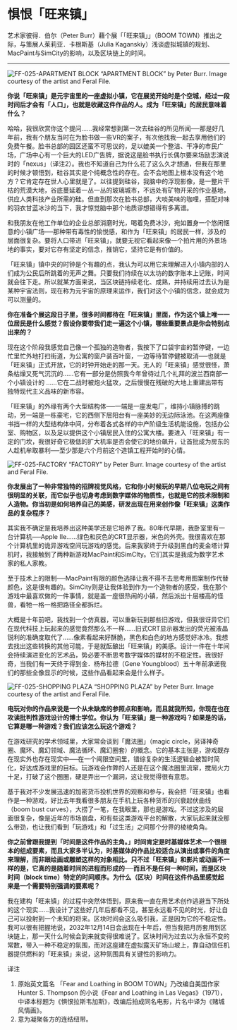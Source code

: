 # 惧恨「旺来镇」

艺术家彼得．伯尔（Peter Burr）藉个展「「旺来镇」」（BOOM TOWN）推出之际，与策展人茱莉亚．卡根斯基（Julia Kaganskiy）浅谈虚拟城镇的规划、MacPaint与SimCity的影响，以及区块链上的时间。

---

![FF-025-APARTMENT BLOCK](https://user-images.githubusercontent.com/47554564/206232095-8776147e-4e13-4d87-b87a-fdc9370a27f1.png)
“APARTMENT BLOCK” by Peter Burr. Image courtesy of the artist and Feral File.

**你说「旺来镇」是元宇宙里的一座虚拟小镇，它在展览开始时是个空城，经过一段时间后才会有「人口」，也就是收藏这件作品的人。成为「旺来镇」的居民意味着什么？**

哈哈，我很欣赏你这个提问……我经常想到第一次去硅谷的所见所闻──那是好几年前，我有个朋友当时在为脸书做一些VR的案子，有次他找我一起去享用他们的免费午餐。脸书总部的园区还蛮不可思议的，足以媲美一个整洁、干净的市民广场，广场中心有一个巨大的LED广告牌，据说这是脸书执行长偶尔要来场励志演说时的「nexus」（译注2）。我也不知道自己为什么花了这么久才想通，但我在那里的时候才顿悟到，硅谷其实是个纯概念性的存在。会不会地图上根本没有这个地方？它肯定存在世人心里就是了。以往提到硅谷，我脑中的浮现影像，是一整片干枯的荒漠大地，谷底蔓延着一丛一丛的玻璃城市，不远处有矿物开采的作业基地，供应人类科技产业所需的硅。但直到那次在脸书总部，大啖美味的咖哩，搭配对味的羽衣甘蓝冰沙的当下，我才惊觉脑中那个地质谬想错得有多离谱。

和我朋友在他工作单位的企业总部消磨时光，喝着免费冰沙，宛如置身一个悠闲惬意的小镇广场──那种带有毒性的愉悦感，和作为「旺来镇」的居民一样，涉及的层面很复杂。要将人口带进「旺来镇」，就要无视它看起来像一个拍片用的外景场地的事实，要对它存有坚定的信念，推销它，坚持它是有价值的。

「旺来镇」镇中央的时钟是个有趣的点，我认为可以用它来理解进入小镇内部的人们成为公民后所跳着的无声之舞。只要我们持续在以太坊的数字账本上记账，时间就会往下走。所以就某方面来说，当区块链持续老化、成熟，并持续用过去认为是某种宇宙法则，现在称为元宇宙的原理来运作，我们对这个小镇的信念，就会成为可以测量的。

**你在准备个展这段日子里，很多时间都待在「旺来镇」里面，作为这个镇上唯一一位居民是什么感觉？假设你要带我们走一遍这个小镇，哪些重要景点是你会特别点出来的？**

现在这个阶段我感觉自己像一个孤独的造物者，我按下了口袋宇宙的暂停键，一边忙里忙外地打扫街道，为公寓的窗户装百叶窗，一边等待暂停健被取消──也就是「旺来镇」正式开放，它的时钟开始走的那一天。无人的「旺来镇」感觉很怪，萧条枯燥又死气沉沉的……它有一部分是仿照我今年曾待过几个礼拜的波兰西南部一个小镇设计的 ……它在二战时被炮火猛攻，之后慢慢在残破的大地上重建出带有独特现代主义品味的新市容。

「旺来镇」的外缘有两个大型结构体──一端是一座发电厂，维持小镇脉搏的跳动，另一端是一栋豪宅，它的西侧下层阳台有一座美妙的无边际泳池。在这两座像书挡一样的大型结构体中间，分布着各式各样的中产阶级生活机能设施，包括办公室、购物区，以及足以提供这个小镇居民入住的公寓大楼。要进入「旺来镇」有一定的门坎，我很好奇它极低的扩大机率是否会使它的地价飙升，让首批成为房东的人趁机牟取暴利──至少那是六个月前这个造镇工程开始时的心情。

![FF-025-FACTORY](https://user-images.githubusercontent.com/47554564/206232218-5fdd0c03-4add-4ddd-bb4c-a1ea20182c8a.png)
“FACTORY” by Peter Burr. Image courtesy of the artist and Feral File.

**你发展出了一种非常独特的招牌视觉风格，它和你小时候玩的早期八位电玩之间有很明显的关联，而它似乎也切身考虑到数字媒体的物质性，也就是它的技术限制和人造物。你当初是如何培养自己的美感，研发出现在用来创作像「旺来镇」这类作品的复杂程序？**

其实我不确定是我培养出这种美学还是它培养了我。80年代早期，我卧室里有一台计算机──Apple IIe……绿色和灰色的CRT显示器，米色的外壳。我很喜欢在那个计算机里的诡异游戏空间玩游戏的感觉。后来我家终于升级到黑白的麦金塔计算机时，我接触到了两种新游戏MacPaint和SimCIty。它们其实是我成为数字艺术家的私人家教。

至于技术上的限制──MacPaint有限的颜色选择让我不得不去思考用图案制作代替颜色，这是很有趣的。SimCity则是让我体验到作为一个造物者的感受，我在那个游戏中最喜欢做的一件事情，就是盖一座很热闹的小镇，然后派出十层楼高的怪兽，看牠一格一格把路径全都拆烂。

大概是十年前吧，我找到一个仿真器，可以重新玩到那些旧游戏，但我很讶异它们在现代科技上玩起来的感觉竟然那么不一样……旧式CRT显示器发出的荧光被液晶锐利的准确度取代了……像素看起来好酥脆，黑色和白色的地方感觉好冰冷。我想去找出这些转换的其他可能，于是就酝酿出「旺来镇」的美感。设计一件在十年间会持续演进变化的艺术品，势必要不断思考数字媒体的媒材的不稳定性。我很好奇，当我们有一天终于得到金．杨布拉德（Gene Youngblood）五十年前承诺我们的那些全像显示的时候，这些作品看起来会是什么样子。

![FF-025-SHOPPING PLAZA](https://user-images.githubusercontent.com/47554564/206232572-f54e43af-da0e-4ba7-a735-9b9e2fe61d21.png)
“SHOPPING PLAZA” by Peter Burr. Image courtesy of the artist and Feral File. 

**电玩对你的作品来说是一个从未缺席的参照点和影响，而且就我所知，你现在也在攻读批判性游戏设计的博士学位。你认为「旺来镇」是一种游戏吗？如果是的话，它算是哪一种游戏？我们应该怎么玩这个游戏？**

在游戏研究的学术领域里，大家常会谈到「魔法圈」（magic circle，另译神奇圈、魔环、魔幻领域、魔法循环、魔幻圈套）的概念。它的基本主张是，游戏既存在现实外也存在现实中──在一个阈限空间里，错综复杂的生活逻辑会被暂时简化，好达成游戏里的目标。玩游戏会作弊的人还是在这个魔法圈里流窜，搅局火力十足，打破了这个圈圈，硬是弄出一个漏洞，这让我觉得很有意思。

基于我对不少发展迅速的加密货币投机世界的观察和参与，我会把「旺来镇」也看作是一种游戏，好比去年我看很多朋友在手机上玩各种货币的兴衰起伏曲线（boom bust curves），大捞了一笔，在我眼里，那也是游戏。不过这涉及的层面很复杂，像是近年的市场崩盘，和有些这类游戏平台的解散，大家玩起来就没那么带劲，也让我们看到「玩游戏」和「过生活」之间那个分界的棱棱角角。

**你之前曾跟我提到「时间是这件作品的主角。」时间肯定是时基媒体艺术一个很根本的组成要素，而且大家多半认为，时基媒体的作品比较适合从演出或事件的角度来理解，而非跟绘画或雕塑这样的对象相比。只不过「旺来镇」和影片或动画不一样的是，它真的是随着时间的进程而形成的──而且不是任何一种时间，而是区块时间（block time）特定的时间顺序。为什么（区块）时间在这件作品里感觉起来是一个需要特别强调的要素呢？**

我在建构「旺来镇」的过程中突然体悟到，原来我一直在用艺术创作逃避当下所处的这个现实……我设计了这些好几年后都看不见，甚至永远看不见的时光，好让自己可以投射到一个未知的将来。区块时间会这么吸引我，正是因为它的不稳定性。我可以很有把握地说，2032年12月14日会出现在十年后，但当我把月历套用到区块链上，那一天什么时候会到来就变得很难说了。区块时间为过去以为永恒不变的常数，带入一种不稳定的氛围，而对这座建在虚拟露天矿场山坡上，靠自动信任机器提供燃料的「旺来镇」来说，这种氛围具有关键性的影响力。

译注
1. 原始英文篇名 「Fear and Loathing in BOOM TOWN」乃改编自美国作家Hunter S. Thompson 的小说《Fear and Loathing in Las Vegas》（1971），中译本标题为《惧恨拉斯韦加斯》，改编后拍成同名电影，片名中译为《赌城风情画》。
2. 意为凝聚各方的连结纽带。
